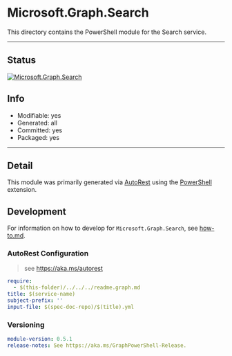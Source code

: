 <!-- region Generated -->
# Microsoft.Graph.Search
This directory contains the PowerShell module for the Search service.

---
## Status
[![Microsoft.Graph.Search](https://img.shields.io/powershellgallery/v/Microsoft.Graph.Search.svg?style=flat-square&label=Microsoft.Graph.Search "Microsoft.Graph.Search")](https://www.powershellgallery.com/packages/Microsoft.Graph.Search/)

## Info
- Modifiable: yes
- Generated: all
- Committed: yes
- Packaged: yes

---
## Detail
This module was primarily generated via [AutoRest](https://github.com/Azure/autorest) using the [PowerShell](https://github.com/Azure/autorest.powershell) extension.

## Development
For information on how to develop for `Microsoft.Graph.Search`, see [how-to.md](how-to.md).
<!-- endregion -->

### AutoRest Configuration

> see https://aka.ms/autorest

``` yaml
require:
  - $(this-folder)/../../../readme.graph.md
title: $(service-name)
subject-prefix: ''
input-file: $(spec-doc-repo)/$(title).yml
```
### Versioning

``` yaml
module-version: 0.5.1
release-notes: See https://aka.ms/GraphPowerShell-Release.
```
